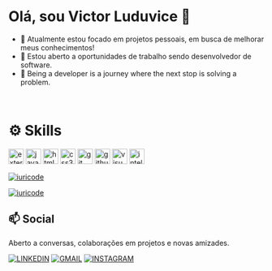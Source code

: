 # Olá, sou Victor Luduvice 👋

  - 🌸 Atualmente estou focado em projetos pessoais, em busca de melhorar meus conhecimentos!
  - 💼 Estou aberto a oportunidades de trabalho sendo desenvolvedor de software.
  - 🌱 Being a developer is a journey where the next stop is solving a problem.
</br>

# ⚙ Skills
<img width="30" height="30" src="https://img.icons8.com/external-flaticons-flat-flat-icons/64/external-java-computer-programming-flaticons-flat-flat-icons.png" alt="external-java-computer-programming-flaticons-flat-flat-icons"/>
<img width="30" height="30" src="https://img.icons8.com/pulsar-color/48/javascript.png" alt="javascript"/>
<img width="30" height="30" src="https://img.icons8.com/plasticine/100/html-5.png" alt="html-5"/>
<img width="30" height="30" src="https://img.icons8.com/pulsar-color/48/css3.png" alt="css3"/>
<img width="30" height="30" src="https://img.icons8.com/pulsar-color/48/git.png" alt="git"/>
<img width="30" height="30" src="https://img.icons8.com/3d-fluency/94/github.png" alt="github"/>
<img width="30" height="30" src="https://img.icons8.com/color/48/visual-studio-code-2019.png" alt="visual-studio-code-2019"/>
<img width="30" height="" src="https://img.icons8.com/plasticine/100/intellij-idea.png" alt="intellij-idea"/>

<br/>

[![iuricode](https://github-readme-stats.vercel.app/api?username=VictorLuduvice7&theme=radical)](https://github.com/VictorLuduvice7)

[![iuricode](https://github-readme-stats.vercel.app/api/top-langs/?username=VictorLuduvice7&hide=html&layout=compact&theme=radical)](https://github.com/VictorLuduvice7)

## 📫 Social

Aberto a conversas, colaborações em projetos e novas amizades.

[![LINKEDIN](https://img.shields.io/badge/LinkedIn-0077B5?style=for-the-badge&logo=linkedin&logoColor=white)](https://www.linkedin.com/in/jo%C3%A3o-victor-luduvice-7b4827264/)
[![GMAIL](https://img.shields.io/badge/Gmail-D14836?style=for-the-badge&logo=gmail&logoColor=white)](contatovct777@gmial.com)
[![INSTAGRAM](https://img.shields.io/badge/Instagram-E4405F?style=for-the-badge&logo=instagram&logoColor=white)](https://www.instagram.com/igviictor/)








 
 
